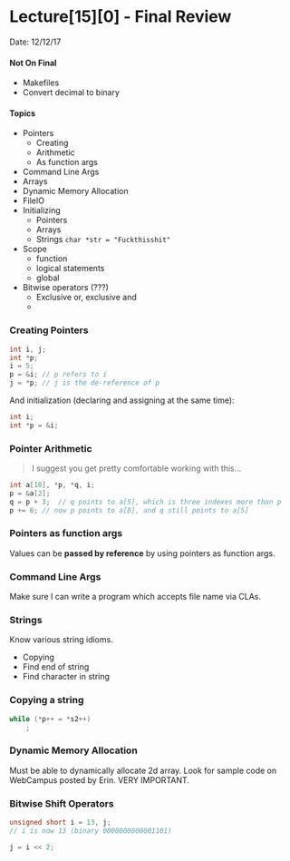 # Lecture[15][0] - Final Review
Date: 12/12/17

#### Not On Final
- Makefiles
- Convert decimal to binary

#### Topics
- Pointers
    - Creating
    - Arithmetic
    - As function args
- Command Line Args
- Arrays
- Dynamic Memory Allocation
- FileIO
- Initializing
    - Pointers
    - Arrays
    - Strings  `char *str = "Fuckthisshit"`
- Scope
    - function
    - logical statements
    - global
- Bitwise operators (???)
    - Exclusive or, exclusive and
    - 

### Creating Pointers
```c
int i, j;
int *p;
i = 5;
p = &i; // p refers to i
j = *p; // j is the de-reference of p
```
And initialization (declaring and assigning at the same time):
```c
int i;
int *p = &i;
```

### Pointer Arithmetic
> I suggest you get pretty comfortable working with this...

```c
int a[10], *p, *q, i;
p = &a[2];
q = p + 3;  // q points to a[5], which is three indexes more than p
p += 6; // now p points to a[8], and q still points to a[5]
```

### Pointers as function args
Values can be **passed by reference** by using pointers as function args.

### Command Line Args
Make sure I can write a program which accepts file name via CLAs.

### Strings
Know various string idioms.
- Copying
- Find end of string
- Find character in string

### Copying a string
```c
while (*p++ = *s2++)
    ;
```

### Dynamic Memory Allocation
Must be able to dynamically allocate 2d array. Look for sample code on
WebCampus posted by Erin. VERY IMPORTANT.

### Bitwise Shift Operators
```c
unsigned short i = 13, j;
// i is now 13 (binary 0000000000001101)

j = i << 2;

```
